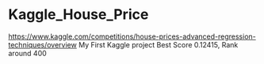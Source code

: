 # Kaggle_House_Price
https://www.kaggle.com/competitions/house-prices-advanced-regression-techniques/overview
My First Kaggle project
Best Score 0.12415, Rank around 400
